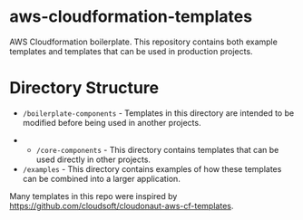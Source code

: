# aws-cloudformation-templates
AWS Cloudformation boilerplate. This repository contains both example templates and templates that can be used in production projects.

# Directory Structure
  - `/boilerplate-components` - Templates in this directory are intended to be modified before being used in another projects.
* - `/core-components` - This directory contains templates that can be used directly in other projects.
* `/examples` - This directory contains examples of how these templates can be combined into a larger application.


Many templates in this repo were inspired by https://github.com/cloudsoft/cloudonaut-aws-cf-templates.
